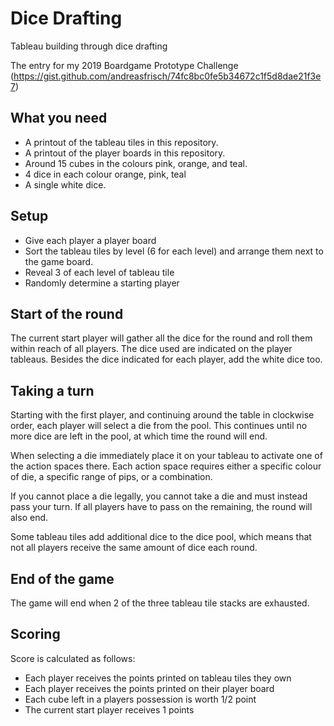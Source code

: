 # Dice Drafting

Tableau building through dice drafting

The <xyz> entry for my 2019 Boardgame Prototype Challenge (https://gist.github.com/andreasfrisch/74fc8bc0fe5b34672c1f5d8dae21f3e7)

## What you need

* A printout of the tableau tiles in this repository.
* A printout of the player boards in this repository.
* Around 15 cubes in the colours pink, orange, and teal.
* 4 dice in each colour orange, pink, teal
* A single white dice. 

## Setup

* Give each player a player board
* Sort the tableau tiles by level (6 for each level) and arrange them next to the game board.
* Reveal 3 of each level of tableau tile
* Randomly determine a starting player

## Start of the round
The current start player will gather all the dice for the round and roll them within reach of all players.
The dice used are indicated on the player tableaus.
Besides the dice indicated for each player, add the white dice too.

## Taking a turn
Starting with the first player, and continuing around the table in clockwise order, each player will select a die from the pool.
This continues until no more dice are left in the pool, at which time the round will end.

When selecting a die immediately place it on your tableau to activate one of the action spaces there.
Each action space requires either a specific colour of die, a specific range of pips, or a combination.

If you cannot place a die legally, you cannot take a die and must instead pass your turn.
If all players have to pass on the remaining, the round will also end.

Some tableau tiles add additional dice to the dice pool, which means that not all players receive the same amount of dice each round.

## End of the game
The game will end when 2 of the three tableau tile stacks are exhausted.

## Scoring
Score is calculated as follows:

* Each player receives the points printed on tableau tiles they own
* Each player receives the points printed on their player board
* Each cube left in a players possession is worth 1/2 point
* The current start player receives 1 points